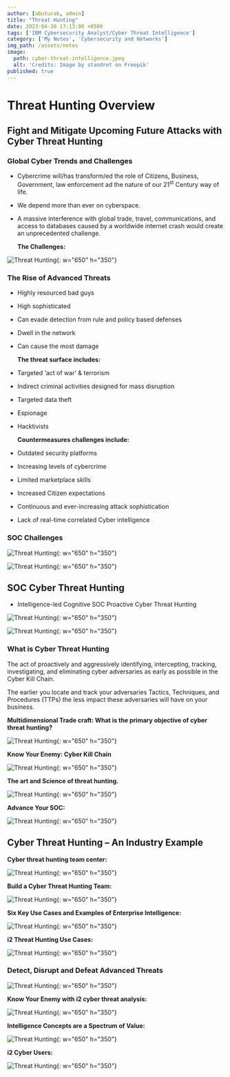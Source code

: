 ```yaml
---
author: [abuturab, admin]
title: "Threat Hunting"
date: 2023-04-30 17:13:00 +0500
tags: ['IBM Cybersecurity Analyst/Cyber Threat Intelligence']
category: ['My Notes', 'Cybersecurity and Networks']
img_path: /assets/notes
image:
  path: cyber-threat-intelligence.jpeg
  alt: 'Credits: Image by standret on Freepik'
published: true
---
```


# **Threat Hunting Overview**

## **Fight and Mitigate Upcoming Future Attacks with Cyber Threat Hunting**

### **Global Cyber Trends and Challenges**

- Cybercrime will/has transform/ed the role of Citizens, Business, Government, law enforcement ad the nature of our 21<sup>st</sup> Century way of life.
- We depend more than ever on cyberspace.
- A massive interference with global trade, travel, communications, and access to databases caused by a worldwide internet crash would create an unprecedented challenge.
  
  **The Challenges:**
  
![Threat Hunting](Threat%20Hunting.png){: w="650" h="350"}

### The Rise of Advanced Threats

- Highly resourced bad guys
- High sophisticated
- Can evade detection from rule and policy based defenses
- Dwell in the network
- Can cause the most damage
  
  **The threat surface includes:**
- Targeted ‘act of war’ & terrorism
- Indirect criminal activities designed for mass disruption
- Targeted data theft
- Espionage
- Hacktivists
  
  **Countermeasures challenges include:**
- Outdated security platforms
- Increasing levels of cybercrime
- Limited marketplace skills
- Increased Citizen expectations
- Continuous and ever-increasing attack sophistication
- Lack of real-time correlated Cyber intelligence

### SOC Challenges
  
![Threat Hunting](Threat%20Hunting-1.png){: w="650" h="350"}

![Threat Hunting](Threat%20Hunting-2.png){: w="650" h="350"}

## **SOC Cyber Threat Hunting**

- Intelligence-led Cognitive SOC Proactive Cyber Threat Hunting

![Threat Hunting](Threat%20Hunting-3.png){: w="650" h="350"}

![Threat Hunting](Threat%20Hunting-4.png){: w="650" h="350"}

### What is Cyber Threat Hunting

The act of proactively and aggressively identifying, intercepting, tracking, investigating, and eliminating cyber adversaries as early as possible in the Cyber Kill Chain.

The earlier you locate and track your adversaries Tactics, Techniques, and Procedures (TTPs) the less impact these adversaries will have on your business.

**Multidimensional Trade craft: What is the primary objective of cyber threat hunting?**

![Threat Hunting](Threat%20Hunting-5.png){: w="650" h="350"}

**Know Your Enemy: Cyber Kill Chain**

![Threat Hunting](Threat%20Hunting-6.png){: w="650" h="350"}

**The art and Science of threat hunting.**

![Threat Hunting](Threat%20Hunting-7.png){: w="650" h="350"}

**Advance Your SOC:**

![Threat Hunting](Threat%20Hunting-8.png){: w="650" h="350"}

## **Cyber Threat Hunting – An Industry Example**

**Cyber threat hunting team center:**

![Threat Hunting](Threat%20Hunting-9.png){: w="650" h="350"}

**Build a Cyber Threat Hunting Team:**

![Threat Hunting](Threat%20Hunting-10.png){: w="650" h="350"}

**Six Key Use Cases and Examples of Enterprise Intelligence:**

![Threat Hunting](Threat%20Hunting-11.png){: w="650" h="350"}

**i2 Threat Hunting Use Cases:**

![Threat Hunting](Threat%20Hunting-12.png){: w="650" h="350"}

### Detect, Disrupt and Defeat Advanced Threats

![Threat Hunting](Threat%20Hunting-13.png){: w="650" h="350"}

**Know Your Enemy with i2 cyber threat analysis:**

![Threat Hunting](Threat%20Hunting-14.png){: w="650" h="350"}

**Intelligence Concepts are a Spectrum of Value:**

![Threat Hunting](Threat%20Hunting-15.png){: w="650" h="350"}

**i2 Cyber Users:**

![Threat Hunting](Threat%20Hunting-16.png){: w="650" h="350"}